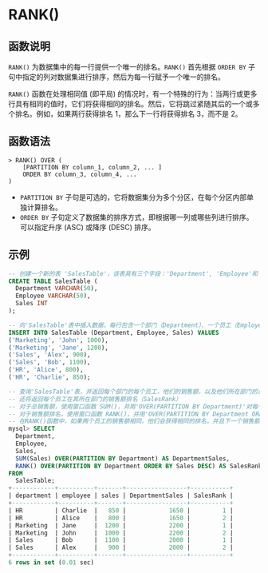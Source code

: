 # **RANK()**

## **函数说明**

`RANK()` 为数据集中的每一行提供一个唯一的排名。`RANK()` 首先根据 `ORDER BY` 子句中指定的列对数据集进行排序，然后为每一行赋予一个唯一的排名。

`RANK()` 函数在处理相同值 (即平局) 的情况时，有一个特殊的行为：当两行或更多行具有相同的值时，它们将获得相同的排名。然后，它将跳过紧随其后的一个或多个排名。例如，如果两行获得排名 1，那么下一行将获得排名 3，而不是 2。

## **函数语法**

```
> RANK() OVER (
    [PARTITION BY column_1, column_2, ... ]
    ORDER BY column_3, column_4, ...
)
```

- `PARTITION BY` 子句是可选的，它将数据集分为多个分区，在每个分区内部单独计算排名。
- `ORDER BY` 子句定义了数据集的排序方式，即根据哪一列或哪些列进行排序。可以指定升序 (ASC) 或降序 (DESC) 排序。

## **示例**

```SQL
-- 创建一个新的表 'SalesTable'，该表具有三个字段：'Department', 'Employee'和 'Sales'
CREATE TABLE SalesTable (
  Department VARCHAR(50),
  Employee VARCHAR(50),
  Sales INT
);

-- 向'SalesTable'表中插入数据，每行包含一个部门（Department）、一个员工（Employee）和他们的销售额（Sales）
INSERT INTO SalesTable (Department, Employee, Sales) VALUES
('Marketing', 'John', 1000),
('Marketing', 'Jane', 1200),
('Sales', 'Alex', 900),
('Sales', 'Bob', 1100),
('HR', 'Alice', 800),
('HR', 'Charlie', 850);

-- 查询'SalesTable'表，并返回每个部门的每个员工，他们的销售额，以及他们所在部门的总销售额（DepartmentSales）
-- 还将返回每个员工在其所在部门的销售额排名（SalesRank）
-- 对于总销售额，使用窗口函数 SUM()，并用'OVER(PARTITION BY Department)'对每个部门分别进行计算
-- 对于销售额排名，使用窗口函数 RANK()，并用'OVER(PARTITION BY Department ORDER BY Sales DESC)'对每个部门的员工根据销售额进行降序排名
-- 在RANK()函数中，如果两个员工的销售额相同，他们会获得相同的排名，并且下一个销售额的排名会跳过。例如，如果有两个员工的销售额都是第一，那么下一个销售额的排名就是第三，而不是第二。
mysql> SELECT
  Department,
  Employee,
  Sales,
  SUM(Sales) OVER(PARTITION BY Department) AS DepartmentSales,
  RANK() OVER(PARTITION BY Department ORDER BY Sales DESC) AS SalesRank
FROM
  SalesTable;
+------------+----------+-------+-----------------+-----------+
| department | employee | sales | DepartmentSales | SalesRank |
+------------+----------+-------+-----------------+-----------+
| HR         | Charlie  |   850 |            1650 |         1 |
| HR         | Alice    |   800 |            1650 |         2 |
| Marketing  | Jane     |  1200 |            2200 |         1 |
| Marketing  | John     |  1000 |            2200 |         2 |
| Sales      | Bob      |  1100 |            2000 |         1 |
| Sales      | Alex     |   900 |            2000 |         2 |
+------------+----------+-------+-----------------+-----------+
6 rows in set (0.01 sec)
```
